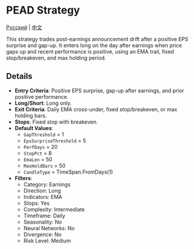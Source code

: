 # PEAD Strategy
[Русский](README_ru.md) | [中文](README_cn.md)

This strategy trades post-earnings announcement drift after a positive EPS surprise and gap-up.
It enters long on the day after earnings when price gaps up and recent performance is positive,
using an EMA trail, fixed stop/breakeven, and max holding period.

## Details

- **Entry Criteria**: Positive EPS surprise, gap-up after earnings, and prior positive performance.
- **Long/Short**: Long only.
- **Exit Criteria**: Daily EMA cross-under, fixed stop/breakeven, or max holding bars.
- **Stops**: Fixed stop with breakeven.
- **Default Values**:
  - `GapThreshold` = 1
  - `EpsSurpriseThreshold` = 5
  - `PerfDays` = 20
  - `StopPct` = 8
  - `EmaLen` = 50
  - `MaxHoldBars` = 50
  - `CandleType` = TimeSpan.FromDays(1)
- **Filters**:
  - Category: Earnings
  - Direction: Long
  - Indicators: EMA
  - Stops: Yes
  - Complexity: Intermediate
  - Timeframe: Daily
  - Seasonality: No
  - Neural Networks: No
  - Divergence: No
  - Risk Level: Medium
